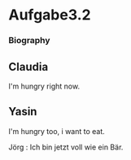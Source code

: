 



# Aufgabe3.2

### Biography 

## Claudia

I'm hungry right now.


## Yasin

I'm hungry too, i want to eat.

Jörg :
Ich bin jetzt voll wie ein Bär.
